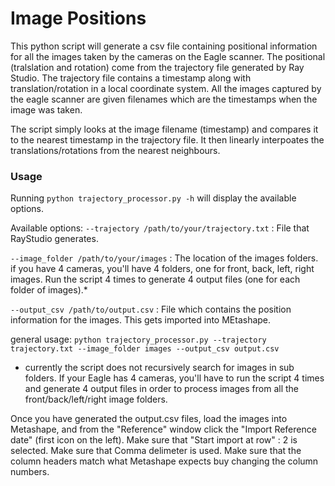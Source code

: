 # Image Positions
This python script will generate a csv file containing positional information for all the images taken by the cameras on the Eagle scanner.
The positional (tralslation and rotation) come from the trajectory file generated by Ray Studio. 
The trajectory file contains a timestamp along with translation/rotation in a local coordinate system.
All the images captured by the eagle scanner are given filenames which are the timestamps when the image was taken. 

The script simply looks at the image filename (timestamp) and compares it to the nearest timestamp in the trajectory file. It then linearly interpoates the translations/rotations from the nearest neighbours.

### Usage
Running `python trajectory_processor.py -h` will display the available options.

Available options:
`--trajectory /path/to/your/trajectory.txt` : File that RayStudio generates.

`--image_folder /path/to/your/images` : The location of the images folders. if you have 4 cameras, you'll have 4 folders, one for front, back, left, right images. Run the script 4 times to generate 4 output files (one for each folder of images).*

`--output_csv /path/to/output.csv` : File which contains the position information for the images. This gets imported into MEtashape.

general usage:
`python trajectory_processor.py --trajectory trajectory.txt --image_folder images --output_csv output.csv`


* currently the script does not recursively search for images in sub folders. If your Eagle has 4 cameras, you'll have to run the script 4 times and generate 4 output files in order to process images from all the front/back/left/right image folders.


Once you have generated the output.csv files, load the images into Metashape, and from the "Reference" window click the "Import Reference date" (first icon on the left).
Make sure that "Start import at row" : 2 is selected.
Make sure that Comma delimeter is used.
Make sure that the column headers match what Metashape expects buy changing the column numbers.